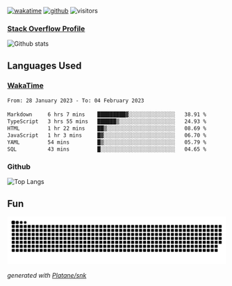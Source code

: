 [![wakatime](https://wakatime.com/badge/user/82c377cd-a54c-404c-b7df-177b313ca539.svg)](https://wakatime.com/@82c377cd-a54c-404c-b7df-177b313ca539)
[![github](https://img.shields.io/github/followers/xinthose?logo=github&style=plastic)](https://github.com/alanhamlett?tab=followers)
![visitors](https://visitor-badge.glitch.me/badge?page_id=xinthose&left_color=green&right_color=red)
### [Stack Overflow Profile](https://stackoverflow.com/users/4056146/xinthose)

![Github stats](https://github-readme-stats.vercel.app/api?username=xinthose&show_icons=true&theme=radical&count_private=true)

## Languages Used

### [WakaTime](https://wakatime.com/)
<!--START_SECTION:waka-->

```text
From: 28 January 2023 - To: 04 February 2023

Markdown     6 hrs 7 mins    █████████▓░░░░░░░░░░░░░░░   38.91 %
TypeScript   3 hrs 55 mins   ██████▒░░░░░░░░░░░░░░░░░░   24.93 %
HTML         1 hr 22 mins    ██▒░░░░░░░░░░░░░░░░░░░░░░   08.69 %
JavaScript   1 hr 3 mins     █▓░░░░░░░░░░░░░░░░░░░░░░░   06.70 %
YAML         54 mins         █▒░░░░░░░░░░░░░░░░░░░░░░░   05.79 %
SQL          43 mins         █░░░░░░░░░░░░░░░░░░░░░░░░   04.65 %
```

<!--END_SECTION:waka-->

### Github

![Top Langs](https://github-readme-stats.vercel.app/api/top-langs/?username=xinthose)

## Fun
![github contribution grid snake animation](https://raw.githubusercontent.com/xinthose/xinthose/output/github-contribution-grid-snake.svg)

_generated with [Platane/snk](https://github.com/Platane/snk)_
